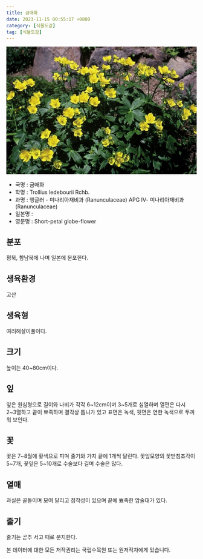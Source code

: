 ```yaml
---
title: 금매화
date: 2023-11-15 00:55:17 +0800
category: [식물도감]
tag: [식물도감]
---
```




![금매화](/assets/img/fileUpload/plants/basic/Ranunculaceae/Trollius/19401/1_th2.JPG)
- 국명 : 금매화
- 학명 : Trollius ledebourii Rchb.
- 과명 : 앵글러 - 미나리아재비과 (Ranunculaceae) APG Ⅳ- 미나리아재비과 (Ranunculaceae)
- 일본명 : 
- 영문명 : Short-petal globe-flower


## 분포
평북, 함남북에 나며 일본에 분포한다.
## 생육환경
고산
## 생육형
여러해살이풀이다.
## 크기
높이는 40~80cm이다.
## 잎
잎은 원심형으로 길이와 나비가 각각 6~12cm이며 3~5개로 심열하며 열편은 다시 2~3열하고 끝이 뾰족하며 결각상 톱니가 있고 표면은 녹색, 뒷면은 연한 녹색으로 두꺼워 보인다.
## 꽃
꽃은 7~8월에 황색으로 피며 줄기와 가지 끝에 1개씩 달린다. 꽃잎모양의 꽃받침조각이 5~7개, 꽃잎은 5~10개로 수술보다 길며 수술은 많다.
## 열매
과실은 골돌이며 모여 달리고 점착성이 있으며 끝에 뾰족한 암술대가 있다.
## 줄기
줄기는 곧추 서고 때로 분지한다. 






본 데이터에 대한 모든 저작권리는 국립수목원 또는 원저작자에게 있습니다.
